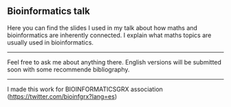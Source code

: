 ## Bioinformatics talk
 Here you can find the slides I used in my talk about how maths and bioinformatics are inherently connected. I explain what maths topics are usually used in bioinformatics.
 ***
 Feel free to ask me about anything there. English versions will be submitted soon with some recommende bibliography.
 ***
 I made this work for BIOINFORMATICSGRX association (https://twitter.com/bioinfgrx?lang=es)

